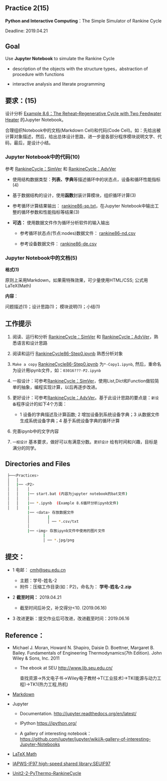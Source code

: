 ## Practice 2(15)

**Python and Interactive Computing**：The Simple Simulator of Rankine Cycle 

Deadline: 2019.04.21

## Goal

Use **Jupyter Notebook** to simulate the Rankine Cycle 

* description of the objects with the structure types，abstraction of procedure with functions 

* interactive analysis and literate programming

## 要求：(15)

设计分析 [Example 8.6：The Reheat–Regenerative Cycle with Two Feedwater Heater](./rankine86.md) 的Jupyter Notebook。

合理组织Notebook中的文档(Markdown Cell)和代码(Code Cell)。如：先给出被计算对象描述，然后，给出总体设计思路，进一步是各部分程序模块说明文字、代码，最后，是设计小结。
    
### Jupyter Notebook中的代码(10)

参考 [RankineCycle：SimVer](https://nbviewer.jupyter.org/github/PySEE/home/blob/S2019/notebook/Unit2-2-PyThermo-RankineCycle-SimVers.ipynb) 和 [RankineCycle：AdvVer](https://nbviewer.jupyter.org/github/PySEE/home/blob/S2019/notebook/Unit2-3-PyThermo-RankineCycle-AdvVer.ipynb)  

* 使用结构数据类型：**列表、字典**等描述循环中的状态点，设备和循环性能指标(4)

* 基于数据结构的设计，使用**函数**封装计算模块，组织循环计算(3)

* 参考循环计算结果输出： [rankine86-sp.txt](./data/rankine86-sp.txt)，在Jupyter Notebook中输出工整的循环参数和性能指标等结果(3)

* **可选：** 使用数据文件作为循环分析软件的输入输出

   * 参考循环状态点(节点:nodes)数据文件： [rankine86-nd.csv](./data/rankine86-nd.csv) 

   * 参考设备数据文件： [rankine86-de.csv](./data/rankine86-de.csv) 

### Jupyter Notebook中的文档(5)   
    
 **格式(1)**
 
原则上采用Markdown，如果需特殊效果，可少量使用HTML/CSS; 公式用LaTeX(Math)

**内容**： 

问题描述(1)；设计思路(1)； 模块说明(1)；小结(1) 

## 工作提示

1. 阅读、运行和分析 [RankineCycle：SimVer](https://nbviewer.jupyter.org/github/PySEE/home/blob/S2019/notebook/Unit2-2-PyThermo-RankineCycle-SimVer.ipynb) 和 [RankineCycle：AdvVer](https://nbviewer.jupyter.org/github/PySEE/home/blob/S2019/notebook/Unit2-3-PyThermo-RankineCycle-AdvVer.ipynb)，熟悉语言和设计思路

2. 阅读和运行 [RankineCycle86-Step0.ipynb](./RankineCycle86-Step0.ipynb) 熟悉分析对象

3. `Make a copy` [RankineCycle86-Step0.ipynb](./RankineCycle86-Step0.ipynb) 为`*-Copy1.ipynb`, 然后，重命名为设计用ipynb文件，如：`03016???-P2.ipynb`

4. 一般设计：可参考[RankineCycle：SimVer](https://nbviewer.jupyter.org/github/PySEE/home/blob/S2019/notebook/Unit2-2-PyThermo-RankineCycle-SimVer.ipynb)，使用List,Dict和Function做较简单的抽象，编程实现计算，以后再逐步改进。

5. 更好设计：可参考[RankineCycle：AdvVer](https://nbviewer.jupyter.org/github/PySEE/home/blob/S2019/notebook/Unit2-3-PyThermo-RankineCycle-AdvVer.ipynb)。基于此设计思路的要点是：`新设备`程序设计的如下4个方面：

   * 1 设备的字典描述及计算函数; 2 增加设备到系统设备字典；3 从数据文件生成系统设备字典；4 基于系统设备字典的循环计算

6. 完善ipynb中的文字内容

7. `一般设计` 基本要求，做好可以有满意分数。`更好设计` 给有时间和兴趣，目标是满分的同学。


## Directories and Files

```bash
 ├──<Practices>
 │   │ 
 │   |── <P2>
 │   │    │ 
 │   │    |── start.bat (内容为jupyter notebook的bat文件)
 │   │    │ 
 │   │    |── *.ipynb  (Example 8.6循环分析ipynb文件)
 │   │    |
          |── <data> 存放数据文件
          │        |
          │        │ ── *.csv/txt
          │    
          |── <img> 存放ipynb文件中使用的图片文件
                 |
                 │ ── *.jpg/png
``` 

## 提交：

* 1 电邮： cmh@seu.edu.cn
   
  * 主题：学号-姓名-2
  * 附件：压缩工作目录(如：P2)，命名为： **学号-姓名-2.zip**

* 2 **截至时间：** 2019.04.21
  
  * 截至时间后补交，补交得分<10. (2019.06.16)

* 3 改进更新：提交作业后可改进，改进截至时间：2019.06.16

## Reference：

* Michael J. Moran, Howard N. Shapiro, Daisie D. Boettner, Margaret B. Bailey. Fundamentals of Engineering Thermodynamics(7th Edition). John Wiley & Sons, Inc. 2011
   
   * The ebook at SEU http://www.lib.seu.edu.cn/

     查找资源->外文电子书->Wiley电子教材->T(工业技术)->TK(能源与动力工程)->TK1(热力工程,热机)

* [Markdown](https://github.com/PySEE/home/blob/S2019/guide/Introduction2Markdown(Chinese).md)

* Jupyter 

    * Documentation. http://jupyter.readthedocs.org/en/latest/
    
    * IPython https://ipython.org/
    
    * A gallery of interesting notebook：https://github.com/jupyter/jupyter/wiki/A-gallery-of-interesting-Jupyter-Notebooks

* [LaTeX Math](https://nbviewer.jupyter.org/github/PySEE/home/blob/S2019/notebook/Unit2-3-PyThermo-LaTeX-Math.ipynb)

* [IAPWS-IF97 high-speed shared library:SEUIF97](https://github.com/PySEE/SEUIF97)

* [Unit2-2-PyThermo-RankineCycle](https://nbviewer.jupyter.org/github/PySEE/home/blob/S2019/notebook/Unit2-2-PyThermo-RankineCycle.ipynb)




  

